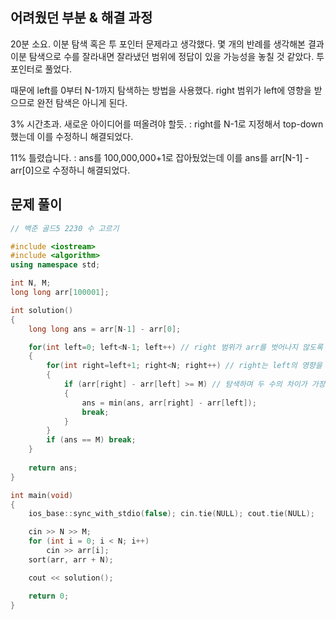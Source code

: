 ## 어려웠던 부분 & 해결 과정

20분 소요. 이분 탐색 혹은 투 포인터 문제라고 생각했다. 몇 개의 반례를 생각해본 결과 이분 탐색으로 수를 잘라내면 잘라냈던 범위에 정답이 있을 가능성을 놓칠 것 같았다. 투 포인터로 풀었다.

때문에 left를 0부터 N-1까지 탐색하는 방법을 사용했다. right 범위가 left에 영향을 받으므로 완전 탐색은 아니게 된다.

3% 시간초과. 새로운 아이디어를 떠올려야 할듯. : right를 N-1로 지정해서 top-down했는데 이를 수정하니 해결되었다.

11% 틀렸습니다. : ans를 100,000,000+1로 잡아뒀었는데 이를 ans를 arr[N-1] - arr[0]으로 수정하니 해결되었다.


## 문제 풀이

```cpp
// 백준 골드5 2230 수 고르기

#include <iostream>
#include <algorithm>
using namespace std;

int N, M;
long long arr[100001];

int solution()
{
	long long ans = arr[N-1] - arr[0];

	for(int left=0; left<N-1; left++) // right 범위가 arr를 벗어나지 않도록 N-1까지 탐색
	{
		for(int right=left+1; right<N; right++) // right는 left의 영향을 받으므로 완전 탐색은 아니게 된다
		{
			if (arr[right] - arr[left] >= M) // 탐색하며 두 수의 차이가 가장 처음으로 M보다 커지는 순간이 가장 작은 차이를 뱉는 순간이다.
			{
				ans = min(ans, arr[right] - arr[left]);
				break;
			}
		}
		if (ans == M) break;
	}
	
	return ans;
}

int main(void)
{
	ios_base::sync_with_stdio(false); cin.tie(NULL); cout.tie(NULL);

	cin >> N >> M;
	for (int i = 0; i < N; i++)
		cin >> arr[i];
	sort(arr, arr + N);

	cout << solution();

	return 0;
}
```